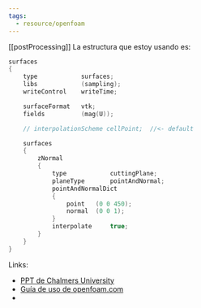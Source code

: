 ```yaml
---
tags:
  - resource/openfoam
---
```

[[postProcessing]]
La estructura que estoy usando es:
```c++
surfaces
{
    type            surfaces;
    libs            (sampling);
    writeControl    writeTime;

    surfaceFormat   vtk;
    fields          (mag(U));

    // interpolationScheme cellPoint;  //<- default

    surfaces
    {
        zNormal
        {
            type            cuttingPlane;
            planeType       pointAndNormal;
            pointAndNormalDict
            {
                point   (0 0 450);
                normal  (0 0 1);
            }
            interpolate     true;
        }
    }
}
```
Links:
- [PPT de Chalmers University](https://www.tfd.chalmers.se/~hani/kurser/OS_CFD_2020/lectureNotes/05_someUtilitiesAndFunctionObjects.pdf)
- [Guía de uso de openfoam.com](https://doc.openfoam.com/2306/tools/post-processing/function-objects/sampling/surfaces/)
- 
